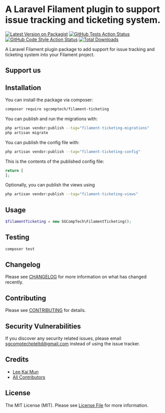 # A Laravel Filament plugin to support issue tracking and ticketing system.

[![Latest Version on Packagist](https://img.shields.io/packagist/v/sgcomptech/filament-ticketing.svg?style=flat-square)](https://packagist.org/packages/sgcomptech/filament-ticketing)
[![GitHub Tests Action Status](https://img.shields.io/github/workflow/status/sgcomptech/filament-ticketing/run-tests?label=tests)](https://github.com/sgcomptech/filament-ticketing/actions?query=workflow%3Arun-tests+branch%3Amain)
[![GitHub Code Style Action Status](https://img.shields.io/github/workflow/status/sgcomptech/filament-ticketing/Fix%20PHP%20code%20style%20issues?label=code%20style)](https://github.com/sgcomptech/filament-ticketing/actions?query=workflow%3A"Fix+PHP+code+style+issues"+branch%3Amain)
[![Total Downloads](https://img.shields.io/packagist/dt/sgcomptech/filament-ticketing.svg?style=flat-square)](https://packagist.org/packages/sgcomptech/filament-ticketing)

A Laravel Filament plugin package to add support for issue tracking and ticketing system into your Filament project.

## Support us


## Installation

You can install the package via composer:

```bash
composer require sgcomptech/filament-ticketing
```

You can publish and run the migrations with:

```bash
php artisan vendor:publish --tag="filament-ticketing-migrations"
php artisan migrate
```

You can publish the config file with:

```bash
php artisan vendor:publish --tag="filament-ticketing-config"
```

This is the contents of the published config file:

```php
return [
];
```

Optionally, you can publish the views using

```bash
php artisan vendor:publish --tag="filament-ticketing-views"
```

## Usage

```php
$filamentTicketing = new SGCompTech\FilamentTicketing();
```

## Testing

```bash
composer test
```

## Changelog

Please see [CHANGELOG](CHANGELOG.md) for more information on what has changed recently.

## Contributing

Please see [CONTRIBUTING](CONTRIBUTING.md) for details.

## Security Vulnerabilities

If you discover any security related issues, please email sgcomptechpteltd@gmail.com instead of using the issue tracker.

## Credits

- [Lee Kai Mun](https://github.com/leekaimun)
- [All Contributors](../../contributors)

## License

The MIT License (MIT). Please see [License File](LICENSE.md) for more information.
